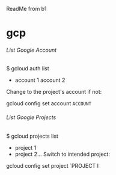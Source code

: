 ReadMe from b1
# gcp

###### List Google Account #######

$ gcloud auth list

* account 1
  account 2
  
Change to the project's account if not:

gcloud config set account `ACCOUNT`


###### List Google Projects #######

$ gcloud projects list

- project 1
- project 2...
Switch to intended project:

gcloud config set project `PROJECT I
